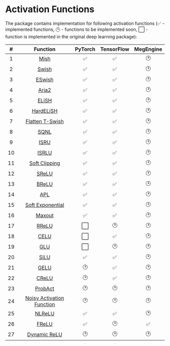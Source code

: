 # Activation Functions

The package contains implementation for following activation functions \(✅ - implemented functions, 🕑 - functions to be implemented soon, ⬜ - function is implemented in the original deep learning package\):

| \# | Function | PyTorch | TensorFlow | MegEngine |
| :---: | :---: | :---: | :---: | :---: |
| 1 | [Mish](https://www.bmvc2020-conference.com/assets/papers/0928.pdf) | ✅ | ✅ | 🕑 |
| 2 | [Swish](https://arxiv.org/abs/1710.05941) | ✅ | ✅ | 🕑 |
| 3 | [ESwish](https://arxiv.org/abs/1801.07145) | ✅ | ✅ | 🕑 |
| 4 | [Aria2](https://arxiv.org/abs/1805.08878) | ✅ | ✅ | 🕑 |
| 5 | [ELiSH](https://arxiv.org/abs/1808.00783) | ✅ | ✅ | 🕑 |
| 6 | [HardELiSH](https://arxiv.org/abs/1808.00783) | ✅ | ✅ | 🕑 |
| 7 | [Flatten T-Swish](https://arxiv.org/abs/1812.06247) | ✅ | ✅ | 🕑 |
| 8 | [SQNL](https://ieeexplore.ieee.org/document/8489043) | ✅ | ✅ | 🕑 |
| 9 | [ISRU](https://arxiv.org/abs/1710.09967) | ✅ | ✅ | 🕑 |
| 10 | [ISRLU](https://arxiv.org/abs/1710.09967) | ✅ | ✅ | 🕑 |
| 11 | [Soft Clipping](https://arxiv.org/abs/1810.11509) | ✅ | ✅ | 🕑 |
| 12 | [SReLU](https://arxiv.org/abs/1512.07030) | ✅ | ✅ | 🕑 |
| 13 | [BReLU](https://arxiv.org/abs/1709.04054) | ✅ | ✅ | 🕑 |
| 14 | [APL](https://arxiv.org/abs/1412.6830) | ✅ | ✅ | 🕑 |
| 15 | [Soft ](https://arxiv.org/abs/1602.01321)[Exponential](https://arxiv.org/abs/1602.01321) | ✅ | ✅ | 🕑 |
| 16 | [Maxout](https://arxiv.org/abs/1302.4389) | ✅ | ✅ | 🕑 |
| 17 | [RReLU](https://arxiv.org/abs/1505.00853) | ⬜ | 🕑 | 🕑 |
| 18 | [CELU](https://arxiv.org/abs/1704.07483) | ⬜ | ✅ | 🕑 |
| 19 | [GLU](https://arxiv.org/abs/1612.08083) | ⬜ | 🕑 | 🕑 |
| 20 | [SiLU](https://arxiv.org/abs/1702.03118) | ✅ | ✅ | 🕑 |
| 21 | [GELU](https://arxiv.org/abs/1606.08415) | 🕑 | ✅ | 🕑 |
| 22 | [CReLU](https://arxiv.org/abs/1603.05201) | 🕑 | ✅ | 🕑 |
| 23 | [ProbAct](https://arxiv.org/abs/1905.10761) | 🕑 | 🕑 | 🕑 |
| 24 | [Noisy Activation Function](https://arxiv.org/abs/1603.00391) | 🕑 | 🕑 | 🕑 |
| 25 | [NLReLU](https://arxiv.org/abs/1908.03682) | ✅ | ✅ | 🕑 |
| 26 | [FReLU](https://arxiv.org/abs/2007.11824) | ✅ | 🕑 | ✅ |
| 27 | [Dynamic ReLU](https://arxiv.org/abs/2003.10027) | 🕑 | 🕑 | 🕑 |

